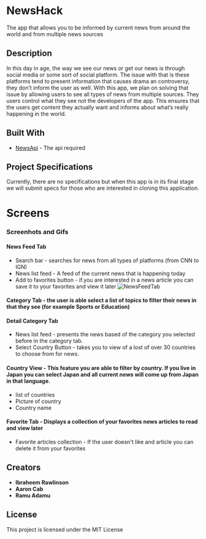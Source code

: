 # NewsHack

The app that allows you to be informed by current news from around the world and from multiple news sources

## Description

In this day in age, the way we see our news or get our news is through social media or some sort of social platform. The issue with that is these platforms tend to present information that causes drama an controversy, they don’t inform the user as well. With this app, we plan on solving that issue by allowing users to see all types of news from multiple sources. They users control what they see not the developers of the app. This ensures that the users get content they actually want and informs about what’s really happening in the world. 


## Built With

* [NewsApi](https://newsapi.org/) - The api required

## Project Specifications

Currently, there are no specifications but when this app is in its final stage we will submit specs for those who are interested in cloning this application.

# Screens
### Screenhots and Gifs
#### News Feed Tab
* Search bar - searches for news from all types of platforms (from CNN to IGN)
* News list feed - A feed of the current news that is happening today
* Add to favorites button - if.you are interested in a news article you can save it to your favorites and view it later 
![NewsFeedTab](https://user-images.githubusercontent.com/43886009/55336638-46f1db00-546b-11e9-9b6b-4593ed8089a1.png)
#### Category Tab - the user is able select a list of topics to filter their news in that they see (for example Sports or Education) 
#### Detail Category Tab
* News list feed - presents the news based of the category you selected before in the category tab.  
* Select Country Button - takes you to view of a lost of over 30 countries to choose from for news. 
#### Country View - This feature you are able to filter by country. If you live in Japan you can select Japan and all current news will come up from Japan in that language.
* list of countries 
* Picture of country 
* Country name
#### Favorite Tab - Displays a collection of your favorites news articles to read and view later 
* Favorite articles collection - If the user doesn't like and article you can delete it from your favorites 


## Creators

* **Ibraheem Rawlinson**
* **Aaron Cab**
* **Ramu Adamu**

## License

This project is licensed under the MIT License 
